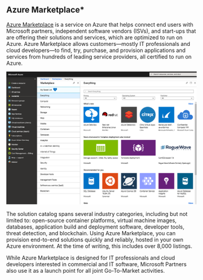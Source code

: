 ## Azure Marketplace*

[Azure Marketplace](https://azuremarketplace.microsoft.com/) is a service on Azure that helps connect end users with Microsoft partners, independent software vendors (ISVs), and start-ups that are offering their solutions and services, which are optimized to run on Azure. Azure Marketplace allows customers—mostly IT professionals and cloud developers—to find, try, purchase, and provision applications and services from hundreds of leading service providers, all certified to run on Azure.

![Screenshot of Azure Marketplace in Azure, with the Everything pane.](../media/marketplace.png)

The solution catalog spans several industry categories, including but not limited to: open-source container platforms, virtual machine images, databases, application build and deployment software, developer tools, threat detection, and blockchain. Using Azure Marketplace, you can provision end-to-end solutions quickly and reliably, hosted in your own Azure environment. At the time of writing, this includes over 8,000 listings.

While Azure Marketplace is designed for IT professionals and cloud developers interested in commercial and IT software, Microsoft Partners also use it as a launch point for all joint Go-To-Market activities.

